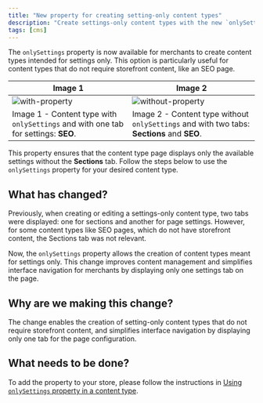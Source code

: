 ```yaml
---
title: "New property for creating setting-only content types"
description: "Create settings-only content types with the new `onlySettings` property, ideal for non-storefront content like SEO pages."
tags: [cms]
---
```


The `onlySettings` property is now available for merchants to create content types intended for settings only. ​​This option is particularly useful for content types that do not require storefront content, like an SEO page.

<!--truncate-->

| Image 1  | Image 2  |  
|---|---|
| ![with-property](https://user-images.githubusercontent.com/67270558/227936062-02e15860-c6d6-4525-9eed-19c37abfd626.png)  | ![without-property](https://user-images.githubusercontent.com/67270558/227936232-fa8dfab7-2f01-42d1-9f68-b2ab8623a3af.png)  | 
| Image 1 - Content type with `onlySettings` and with one tab for settings: **SEO**. | Image 2 - Content type without `onlySettings` and with two tabs: **Sections** and **SEO**. | 

This property ensures that the content type page displays only the available settings without the **Sections** tab. Follow the steps below to use the `onlySettings` property for your desired content type.

## What has changed?

Previously, when creating or editing a settings-only content type, two tabs were displayed: one for sections and another for page settings. However, for some content types like SEO pages, which do not have storefront content, the Sections tab was not relevant.

Now, the `onlySettings` property allows the creation of content types meant for settings only. This change improves content management and simplifies interface navigation for merchants by displaying only one settings tab on the page.

## Why are we making this change?
The change enables the creation of setting-only content types that do not require storefront content, and simplifies interface navigation by displaying only one tab for the page configuration.

## What needs to be done?
To add the property to your store, please follow the instructions in [Using `onlySettings` property in a content type](https://www.faststore.dev/how-to-guides/cms/vtex-headless-cms/Using%20onlySettings%20property%20in%20a%20content%20type).